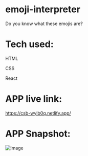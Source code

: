 # emoji-interpreter
Do you know what these emojis are?

# Tech used:
HTML

CSS

React


# APP live link:
https://csb-wylb0q.netlify.app/

# APP Snapshot:
![image](https://user-images.githubusercontent.com/83078159/194554876-c96b5e89-e053-48fd-bace-62cfa992342c.png)

